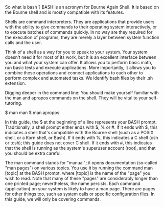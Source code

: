 So what is bash ?
BASH is an acronym for Bourne Again Shell. It is based on the Bourne shell and is mostly compatible with its features.

Shells are command interpreters. They are applications that provide users with the ability to give commands to their operating system interactively, or to execute batches of commands quickly. In no way are they required for the execution of programs; they are merely a layer between system function calls and the user.

Think of a shell as a way for you to speak to your system. Your system doesn't need it for most of its work, but it is an excellent interface between you and what your system can offer. It allows you to perform basic math, run basic tests and execute applications. More importantly, it allows you to combine these operations and connect applications to each other to perform complex and automated tasks. We identify bash files by their .sh extension.

Digging deeper in the command line:
You should make yourself familiar with the man and apropos commands on the shell. They will be vital to your self-tutoring.

$ man man
$ man apropos

In this guide, the $ at the beginning of a line represents your BASH prompt. Traditionally, a shell prompt either ends with $, % or #. If it ends with $, this indicates a shell that's compatible with the Bourne shell (such as a POSIX shell, or a Korn shell, or Bash). If it ends with %, this indicates a C shell (csh or tcsh); this guide does not cover C shell. If it ends with #, this indicates that the shell is running as the system's superuser account (root), and that you should be extra careful.

The man command stands for "manual"; it opens documentation (so-called "man pages") on various topics. You use it by running the command man [topic] at the BASH prompt, where [topic] is the name of the "page" you wish to read. Note that many of these "pages" are considerably longer than one printed page; nevertheless, the name persists. Each command (application) on your system is likely to have a man page. There are pages for other things too, such as system calls or specific configuration files. In this guide, we will only be covering commands.

